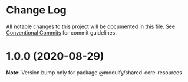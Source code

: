 # Change Log

All notable changes to this project will be documented in this file.
See [Conventional Commits](https://conventionalcommits.org) for commit guidelines.

# 1.0.0 (2020-08-29)

**Note:** Version bump only for package @modulfy/shared-core-resources
